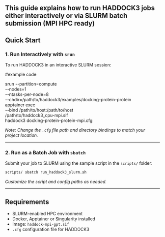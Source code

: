 This guide explains how to run HADDOCK3 jobs either interactively or via SLURM batch submission (MPI HPC ready)
---

##  Quick Start

###  1. Run Interactively with `srun`

To  run HADDOCK3 in an interactive SLURM session:

#example code

srun --partition=compute \
     --nodes=1 \
     --ntasks-per-node=8 \
     --chdir=/path/to/haddock3/examples/docking-protein-protein \
     apptainer exec \
     --bind /path/to/host:/path/to/host \
     /path/to/haddock3_cpu-mpi.sif \
     haddock3 docking-protein-protein-mpi.cfg

 *Note: Change the `.cfg` file path and directory bindings to match your project location.*

---

###  2. Run as a Batch Job with `sbatch`

Submit your job to SLURM using the sample script in the `scripts/` folder:

```bash
scripts/ sbatch run_haddock3_slurm.sh
```

 *Customize the script and config paths as needed.*

---




##  Requirements

- SLURM-enabled HPC environment
- Docker, Apptainer or Singularity installed
- Image: `haddock-mpi-gpt.sif`
- `.cfg` configuration file for HADDOCK3

